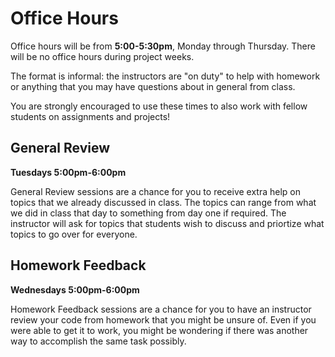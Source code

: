 # Office Hours

Office hours will be from **5:00-5:30pm**, Monday through Thursday. There will be no office hours during project weeks.

The format is informal: the instructors are "on duty" to help with homework or anything that you may have questions about in general from class.

You are strongly encouraged to use these times to also work with fellow students on assignments and projects!

## General Review

**Tuesdays 5:00pm-6:00pm**

General Review sessions are a chance for you to receive extra help on topics that we already discussed in class. The topics can range from what we did in class that day to something from day one if required. The instructor will ask for topics that students wish to discuss and priortize what topics to go over for everyone. 

## Homework Feedback 

**Wednesdays 5:00pm-6:00pm**

Homework Feedback sessions are a chance for you to have an instructor review your code from homework that you might be unsure of. Even if you were able to get it to work, you might be wondering if there was another way to accomplish the same task possibly. 

